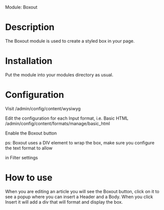 Module: Boxout

Description
===========
The Boxout module is used to create a styled box in your page.

Installation
============
Put the module into your modules directory as usual.

Configuration
=============
Visit /admin/config/content/wysiwyg

Edit the configuration for each Input format, i.e. Basic HTML
/admin/config/content/formats/manage/basic_html

Enable the Boxout button

ps: Boxout uses a DIV element to wrap the box, make sure you configure the
text format to allow <div class=""> in Filter settings

How to use
==========
When you are editing an article you will see the Boxout button, click on it to
see a popup where you can insert a Header and a Body. When you click Insert
it will add a div that will format and display the box.
